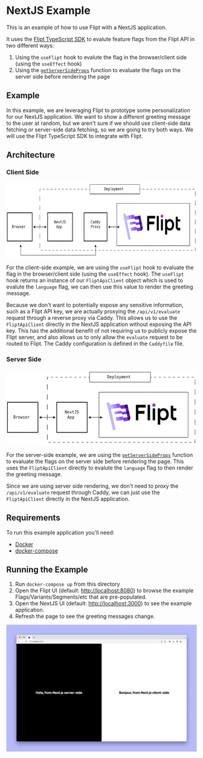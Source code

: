 # NextJS Example

This is an example of how to use Flipt with a NextJS application.

It uses the [Flipt TypeScript SDK](https://github.com/flipt-io/flipt-node) to evalute feature flags from the Flipt API in two different ways:

1. Using the `useFlipt` hook to evalute the flag in the browser/client side (using the `useEffect` hook)
2. Using the [`getServerSideProps`](https://nextjs.org/docs/basic-features/data-fetching/get-server-side-props) function to evaluate the flags on the server side before rendering the page 

## Example

In this example, we are leveraging Flipt to prototype some personalization for our NextJS application. We want to show a different greeting message to the user at random, but we aren't sure if we should use client-side data fetching or server-side data fetching, so we are going to try both ways. We will use the Flipt TypeScript SDK to integrate with Flipt.

## Architecture

### Client Side

<p align="center">
    <img src="../images/nextjs-client-side.png" alt="Client Side Architecture" height=200 />
</p>

For the client-side example, we are using the `useFlipt` hook to evaluate the flag in the browser/client side (using the `useEffect` hook). The `useFlipt` hook returns an instance of our `FliptApiClient` object which is used to evalute the `language` flag, we can then use this value to render the greeting message.

Because we don't want to potentially expose any sensitive information, such as a Flipt API key, we are actually proxying the `/api/v1/evaluate` request through a reverse proxy via Caddy. This allows us to use the `FliptApiClient` directly in the NextJS application without exposing the API key. This has the additional benefit of not requiring us to publicly expose the Flipt server, and also allows us to only allow the `evaluate` request to be routed to Flipt. The Caddy configuration is defined in the `Caddyfile` file.

### Server Side

<p align="center">
    <img src="../images/nextjs-server-side.png" alt="Server Side Architecture" height=200 />
</p>

For the server-side example, we are using the [`getServerSideProps`](https://nextjs.org/docs/basic-features/data-fetching/get-server-side-props) function to evaluate the flags on the server side before rendering the page. This uses the `FliptApiClient` directly to evalute the `language` flag to then render the greeting message.

Since we are using server side rendering, we don't need to proxy the `/api/v1/evaluate` request through Caddy, we can just use the `FliptApiClient` directly in the NextJS application.

## Requirements

To run this example application you'll need:

* [Docker](https://docs.docker.com/install/)
* [docker-compose](https://docs.docker.com/compose/install/)

## Running the Example

1. Run `docker-compose up` from this directory
1. Open the Flipt UI (default: [http://localhost:8080](http://localhost:8080)) to browse the example Flags/Variants/Segments/etc that are pre-populated.
1. Open the NextJS UI (default: [http://localhost:3000](http://localhost:3000)) to see the example application.
1. Refresh the page to see the greeting messages change.

<p align="center">
    <img src="../images/nextjs.png" alt="NextJS Example" width=800 />
</p>
